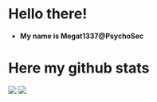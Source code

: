 # Hello there!
- **My name is Megat1337@PsychoSec**

# Here my github stats
<img src="https://github-readme-stats.vercel.app/api?username=tx1337&show_icons=true&theme=tokyonight">
<img src="https://github-readme-streak-stats.herokuapp.com/?user=tx1337&theme=tokyonight">
